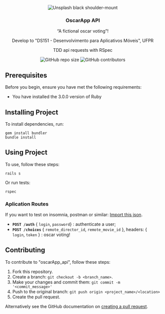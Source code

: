 
<p align="center">
  <img alt="Unsplash black shoulder-mount" src="https://images.unsplash.com/photo-1590179068383-b9c69aacebd3?ixlib=rb-1.2.1&ixid=MnwxMjA3fDB8MHxwaG90by1wYWdlfHx8fGVufDB8fHx8&auto=format&fit=crop&w=250&q=80" />
</p>

<h3 align="center">
  OscarApp API
</h3>

<p align="center">“A fictional oscar voting”!</blockquote>
<p align="center">Develop to "DS151 - Desenvolvimento para Aplicativos Móveis", UFPR</p>
<p align="center">TDD api requests with RSpec</p>

<p align="center">
  <img alt="GitHub repo size" src="https://img.shields.io/github/repo-size/renanrudney/oscarApp_api">
  <img alt="GitHub contributors" src="https://img.shields.io/github/contributors/renanrudney/oscarApp_api">
</p>

## Prerequisites

Before you begin, ensure you have met the following requirements:
* You have installed the 3.0.0 version of Ruby

## Installing Project

To install dependencies, run:

```
gem install bundler
bundle install
```

## Using Project

To use, follow these steps:

```
rails s
```

Or run tests:
```
rspec
```

### Aplication Routes
If you want to test on insomnia, postman or similar: [Import this json](./examples.json).

- **`POST /auth`** { `login`, `password`} : authenticate a user;
- **`POST /choices`** { `remote_director_id`, `remote_movie_id` }, headers: { `login`, `token` } : oscar voting!


## Contributing
To contribute to "oscarApp_api", follow these steps:

1. Fork this repository.
2. Create a branch: `git checkout -b <branch_name>`.
3. Make your changes and commit them: `git commit -m '<commit_message>'`
4. Push to the original branch: `git push origin <project_name>/<location>`
5. Create the pull request.

Alternatively see the GitHub documentation on [creating a pull request](https://help.github.com/en/github/collaborating-with-issues-and-pull-requests/creating-a-pull-request).


